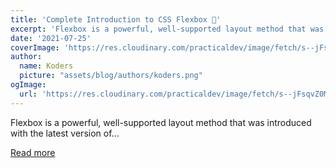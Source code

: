 ```yaml
---
title: 'Complete Introduction to CSS Flexbox 💪'
excerpt: 'Flexbox is a powerful, well-supported layout method that was introduced with the latest version of...'
date: '2021-07-25'
coverImage: 'https://res.cloudinary.com/practicaldev/image/fetch/s--jFsqvZ0M--/c_imagga_scale,f_auto,fl_progressive,h_420,q_auto,w_1000/https://dev-to-uploads.s3.amazonaws.com/uploads/articles/nxwmd0aivzyjx2k4sofx.jpg'
author:
  name: Koders
  picture: "assets/blog/authors/koders.png"
ogImage:
  url: 'https://res.cloudinary.com/practicaldev/image/fetch/s--jFsqvZ0M--/c_imagga_scale,f_auto,fl_progressive,h_420,q_auto,w_1000/https://dev-to-uploads.s3.amazonaws.com/uploads/articles/nxwmd0aivzyjx2k4sofx.jpg'
---
```


Flexbox is a powerful, well-supported layout method that was introduced with the latest version of...

[Read more](https://dev.to/cenacr007_harsh/complete-introduction-to-css-flexbox-1fhl)
